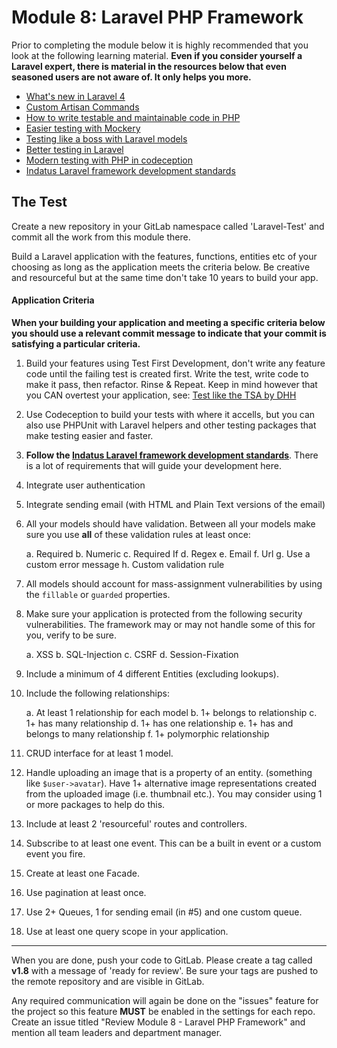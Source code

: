 # Module 8: Laravel PHP Framework

Prior to completing the module below it is highly recommended that you look at the following learning material.  **Even if you consider yourself a Laravel expert, there is material in the resources below that even seasoned users are not aware of.  It only helps you more.**

* [What's new in Laravel 4](https://tutsplus.com/course/whats-new-in-laravel-4/)
* [Custom Artisan Commands](https://tutsplus.com/course/custom-artisan-commands-and-you/)
* [How to write testable and maintainable code in PHP](http://net.tutsplus.com/tutorials/php/how-to-write-testable-and-maintainable-code-in-php/)
* [Easier testing with Mockery](https://tutsplus.com/tutorial/easier-testing-with-mockery/)
* [Testing like a boss with Laravel models](http://net.tutsplus.com/tutorials/php/testing-like-a-boss-in-laravel-models/)
* [Better testing in Laravel](https://tutsplus.com/tutorial/better-testing-in-laravel/)
* [Modern testing with PHP in codeception](https://tutsplus.com/course/modern-testing-in-php-with-codeception/)
* [Indatus Laravel framework development standards](http://helpdesk.indatus.com/KB/a198/laravel-php-framework-development-standards.aspx)



## The Test


Create a new repository in your GitLab namespace called 'Laravel-Test' and commit all the work from this module there. 

Build a Laravel application with the features, functions, entities etc of your choosing as long as the application meets the criteria below.  Be creative and resourceful but at the same time don't take 10 years to build your app.

#### Application Criteria

**When your building your application and meeting a specific criteria below you should use a relevant commit message to indicate that your commit is satisfying a particular criteria.**

1.  Build your features using Test First Development, don't write any feature code until the failing test is created first.  Write the test, write code to make it pass, then refactor.  Rinse & Repeat. Keep in mind however that you CAN overtest your application, see: [Test like the TSA by DHH](http://37signals.com/svn/posts/3159-testing-like-the-tsa)

2.  Use Codeception to build your tests with where it accells, but you can also use PHPUnit with Laravel helpers and other testing packages that make testing easier and faster.

3.  **Follow the [Indatus Laravel framework development standards](https://docstack.io/docs/45)**.  There is a lot of requirements that will guide your development here.

4.  Integrate user authentication

5.  Integrate sending email (with HTML and Plain Text versions of the email)

6.  All your models should have validation.  Between all your models make sure you use **all** of these validation rules at least once:

	a.  Required
	b.  Numeric
	c.  Required If
	d.  Regex
	e.  Email
	f.	Url
	g.  Use a custom error message
	h.  Custom validation rule
	
7.  All models should account for mass-assignment vulnerabilities by using the `fillable` or `guarded` properties.

8.  Make sure your application is protected from the following security vulnerabilities.  The framework may or may not handle some of this for you, verify to be sure.

	a.  XSS
	b.  SQL-Injection
	c.  CSRF
	d.  Session-Fixation

9.  Include a minimum of 4 different Entities (excluding lookups).

10. Include the following relationships:

	a.  At least 1 relationship for each model
	b.  1+ belongs to relationship
	c.  1+ has many relationship
	d.  1+ has one relationship
	e.  1+ has and belongs to many relationship
	f.  1+ polymorphic relationship
	
11.  CRUD interface for at least 1 model.

12.  Handle uploading an image that is a property of an entity.  (something like `$user->avatar`).  Have 1+ alternative image representations created from the uploaded image (i.e. thumbnail etc.).  You may consider using 1 or more packages to help do this.

13.  Include at least 2 'resourceful' routes and controllers.

14.  Subscribe to at least one event.  This can be a built in event or a custom event you fire.

15.  Create at least one Facade.

16.  Use pagination at least once.

17.  Use 2+ Queues, 1 for sending email (in #5) and one custom queue.

18.  Use at least one query scope in your application.




----------

When you are done, push your code to GitLab.  Please create a tag called **v1.8** with a message of 'ready for review'.  Be sure your tags are pushed to the remote repository and are visible in GitLab.

Any required communication will again be done on the "issues" feature for the project so this feature **MUST** be enabled in the settings for each repo.  Create an issue titled "Review Module 8 - Laravel PHP Framework" and mention all team leaders and department manager.